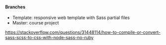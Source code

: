 #### Branches 
- Template: responsive web template with Sass partial files
- Master: course project

https://stackoverflow.com/questions/31448114/how-to-compile-or-convert-sass-scss-to-css-with-node-sass-no-ruby 